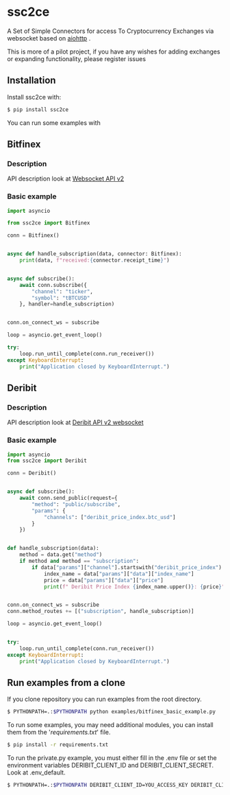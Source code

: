 # ssc2ce
A Set of Simple Connectors for access To Cryptocurrency Exchanges via websocket based on
 [aiohttp](https://aiohttp.readthedocs.io) .

This is more of a pilot project, if you have any wishes for adding exchanges or expanding functionality, please register issues

## Installation
Install ssc2ce with:
```bash
$ pip install ssc2ce
```

You can run some examples with  
## Bitfinex
### Description
API description look at [Websocket API v2](https://docs.bitfinex.com/v2/docs/ws-general)
### Basic example
```python
import asyncio

from ssc2ce import Bitfinex

conn = Bitfinex()


async def handle_subscription(data, connector: Bitfinex):
    print(data, f"received:{connector.receipt_time}")


async def subscribe():
    await conn.subscribe({
        "channel": "ticker",
        "symbol": "tBTCUSD"
    }, handler=handle_subscription)


conn.on_connect_ws = subscribe

loop = asyncio.get_event_loop()

try:
    loop.run_until_complete(conn.run_receiver())
except KeyboardInterrupt:
    print("Application closed by KeyboardInterrupt.")

```

## Deribit 
### Description

API description look at [Deribit API v2 websocket](https://docs.deribit.com/v2/?python#json-rpc)

### Basic example
```python
import asyncio
from ssc2ce import Deribit

conn = Deribit()


async def subscribe():
    await conn.send_public(request={
        "method": "public/subscribe",
        "params": {
            "channels": ["deribit_price_index.btc_usd"]
        }
    })


def handle_subscription(data):
    method = data.get("method")
    if method and method == "subscription":
        if data["params"]["channel"].startswith("deribit_price_index"):
            index_name = data["params"]["data"]["index_name"]
            price = data["params"]["data"]["price"]
            print(f" Deribit Price Index {index_name.upper()}: {price}")


conn.on_connect_ws = subscribe
conn.method_routes += [("subscription", handle_subscription)]

loop = asyncio.get_event_loop()


try:
    loop.run_until_complete(conn.run_receiver())
except KeyboardInterrupt:
    print("Application closed by KeyboardInterrupt.")

```
## Run examples from a clone

If you clone repository you can run examples from the root directory.

```bash
$ PYTHONPATH=.:$PYTHONPATH python examples/bitfinex_basic_example.py
```

To run some examples, you may need additional modules, you can install them from the '_requirements.txt_' file.

```bash
$ pip install -r requirements.txt
```

To run the private.py example, you must either fill in the .env file or set the environment variables DERIBIT_CLIENT_ID and DERIBIT_CLIENT_SECRET. Look at .env_default. 

```bash
$ PYTHONPATH=.:$PYTHONPATH DERIBIT_CLIENT_ID=YOU_ACCESS_KEY DERIBIT_CLIENT_SECRET=YOU_ACCESS_SECRET python examples/deribit_private.py
```
